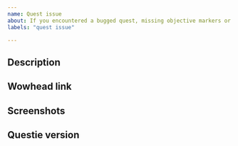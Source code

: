 ```yaml
---
name: Quest issue
about: If you encountered a bugged quest, missing objective markers or if quests are shown on your map which you already completed choose this issue type.
labels: "quest issue"

---
```

<!-- READ THIS FIRST

Hello, thanks for taking the time to report a quest bug!

Before you proceed, please verify that you're running the latest version of Questie. The easiest way to do this is via the Twitch client, but you can also download the latest version here: https://www.curseforge.com/wow/addons/questie

Questie is one of the most popular Classic WoW addons, with over 15M downloads. However, like almost all WoW addons, it's built and maintained by a team of volunteers. The current Questie team is:

* @BreakBB / TheCrux#1702 (Discord) - Development
* @drejjmit / Drejjmit#8241 (Discord) - Testing/Research

If you'd like to help, please consider making a donation. You can do so here: https://www.paypal.com/cgi-bin/webscr?cmd=_donations&business=aero1861%40gmail%2ecom&lc=CA&item_name=Questie%20Devs&currency_code=USD&bn=PP%2dDonationsBF%3abtn_donate_LG%2egif%3aNonHosted

You can also help as a tester, developer or translator, please join the Questie Discord here https://discord.gg/fYcQfv7

-->


## Description
<!-- Explain in detail what problem you encountered. Is a quest not showing or showing again or an objective not showing or a spawn missing? -->


## Wowhead link
<!-- If this issue is about a quest/npc/item/... then please include a link to it from Wowhead: https://classic.wowhead.com -->


## Screenshots
<!-- If you can, add a screenshot to help explaining the problem (e.g. of your map where a quest is not shown but the NPC has an ! above him). Simply drag and drop the image in this input field, no need to upload it to any other image platform. -->


## Questie version
<!--
Which version of Questie are you using? You can find it by:
- 1. Hovering over the Questie Minimap Icon
- 2. looking at your Questie.toc file (open it with any text editor).
It looks something like this: "v5.9.0" or "## Version: 5.9.0".
-->

